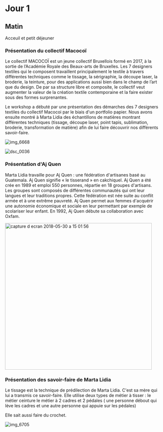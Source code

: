 # Jour 1

## Matin

Acceuil et petit déjeuner

### Présentation du collectif Macocoï 

Le collectif MACOCOÏ est un jeune collectif Bruxellois formé en 2017, à la sortie de l’Académie Royale des Beaux-arts de Bruxelles. Les 7 designers textiles qui le composent travaillent principalement le textile à travers différentes techniques comme le tissage, la sérigraphie, la découpe laser, la broderie, la teinture, pour des applications aussi bien dans le champ de l’art que du design. De par sa structure libre et composite, le collectif veut augmenter la valeur de la création textile contemporaine et la faire exister sous des formes surprenantes.

Le workshop a débuté par une présentation des démarches des 7 designers textiles du collectif Macocoi par le biais d'un portfolio papier.  Nous avons ensuite montré à Marta Lidia des échantillons de matières montrant différentes techniques (tissage, découpe laser, point tapis, sublimation, broderie, transformation de matière) afin de lui faire découvrir nos différents savoir-faire. 

![img_6668](https://user-images.githubusercontent.com/29283755/40687655-ac1839aa-639b-11e8-9843-90afea67f69e.JPG)


![dsc_0036](https://user-images.githubusercontent.com/29283755/40721024-9f26d620-6418-11e8-8341-20c8b71c7212.JPG)


### Présentation d'Aj Quen

Marta Lidia travaille pour Aj Quen : une fédération d'artisanes basé au Guatemala. Aj Quen signifie « le tisserand » en cakchiquel. Aj Quen  a été crée en 1989 et emploi 550 personnes, répartie en 18 groupes d'artisans. Les groupes sont composés de différentes communautés qui ont leur langues et leur traditions propres. Cette fédération est née suite au conflit armée et à une extrême pauvreté. Aj Quen permet aux femmes d'acquérir une autonomie économique et sociale en leur permettant par exemple de scolariser leur enfant. En 1992, Aj Quen débute sa collaboration avec Oxfam.


<img width="482" alt="capture d ecran 2018-05-30 a 15 01 56" src="https://user-images.githubusercontent.com/29283755/40721813-df995b22-641a-11e8-952f-2a0f0b0b3be7.png">


### Présentation des savoir-faire de Marta Lidia

Le tissage est la technique de prédilection de Marta Lidia. C'est sa mère qui lui a transmis ce savoir-faire.
Elle utilise deux types de métier à tisser :
le métier ceinture
le métier à  2 cadres et 2 pédales ( une personne débout qui lève les cadres et une autre personne qui appuie sur les pédales)

Elle sait aussi faire du crochet.


![img_6705](https://user-images.githubusercontent.com/29283755/40722439-a4ca3f1e-641c-11e8-9365-7aa7ef0e1949.JPG)












